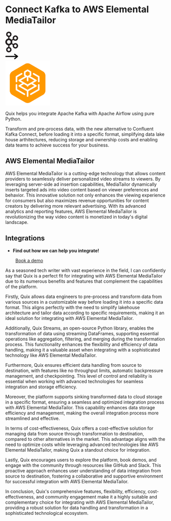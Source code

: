 # Connect Kafka to AWS Elemental MediaTailor

<div class="connect-images cards blog-grid-card" markdown>
<div>
<img src="../images/kafka_logo.png" width="40px" />
</div>
<div>
<img src="../images/arrow.svg" width="40px" />
</div>
<div>
<img src="./images/aws-elemental-mediatailor_1.jpg" />
</div>
</div>

Quix helps you integrate Apache Kafka with Apache Airflow using pure Python.

Transform and pre-process data, with the new alternative to Confluent Kafka Connect, before loading it into a specific format, simplifying data lake house arthitectures, reducing storage and ownership costs and enabling data teams to achieve success for your business.

## AWS Elemental MediaTailor

AWS Elemental MediaTailor is a cutting-edge technology that allows content providers to seamlessly deliver personalized video streams to viewers. By leveraging server-side ad insertion capabilities, MediaTailor dynamically inserts targeted ads into video content based on viewer preferences and behavior. This innovative solution not only enhances the viewing experience for consumers but also maximizes revenue opportunities for content creators by delivering more relevant advertising. With its advanced analytics and reporting features, AWS Elemental MediaTailor is revolutionizing the way video content is monetized in today's digital landscape.

## Integrations

<div class="grid cards" markdown>

- __Find out how we can help you integrate!__

    <a class="md-button md-button--primary" href="https://share.hsforms.com/1iW0TmZzKQMChk0lxd_tGiw4yjw2?__hstc=175542013.2303933fbd746c0ac86d9ccbe9bc9100.1728383268831.1729603416735.1729620918855.31&__hssc=175542013.1.1729620918855&__hsfp=2132701734" target="_blank" style="margin:.5rem;">Book a demo</a>

</div>


As a seasoned tech writer with vast experience in the field, I can confidently say that Quix is a perfect fit for integrating with AWS Elemental MediaTailor due to its numerous benefits and features that complement the capabilities of the platform.

Firstly, Quix allows data engineers to pre-process and transform data from various sources in a customizable way before loading it into a specific data format. This aligns perfectly with the need to simplify lakehouse architecture and tailor data according to specific requirements, making it an ideal solution for integrating with AWS Elemental MediaTailor.

Additionally, Quix Streams, an open-source Python library, enables the transformation of data using streaming DataFrames, supporting essential operations like aggregation, filtering, and merging during the transformation process. This functionality enhances the flexibility and efficiency of data handling, making it a valuable asset when integrating with a sophisticated technology like AWS Elemental MediaTailor.

Furthermore, Quix ensures efficient data handling from source to destination, with features like no throughput limits, automatic backpressure management, and checkpointing. This level of control and reliability is essential when working with advanced technologies for seamless integration and storage efficiency.

Moreover, the platform supports sinking transformed data to cloud storage in a specific format, ensuring a seamless and optimized integration process with AWS Elemental MediaTailor. This capability enhances data storage efficiency and management, making the overall integration process more streamlined and effective.

In terms of cost-effectiveness, Quix offers a cost-effective solution for managing data from source through transformation to destination, compared to other alternatives in the market. This advantage aligns with the need to optimize costs while leveraging advanced technologies like AWS Elemental MediaTailor, making Quix a standout choice for integration.

Lastly, Quix encourages users to explore the platform, book demos, and engage with the community through resources like GitHub and Slack. This proactive approach enhances user understanding of data integration from source to destination, fostering a collaborative and supportive environment for successful integration with AWS Elemental MediaTailor.

In conclusion, Quix's comprehensive features, flexibility, efficiency, cost-effectiveness, and community engagement make it a highly suitable and complementary choice for integrating with AWS Elemental MediaTailor, providing a robust solution for data handling and transformation in a sophisticated technological ecosystem.

